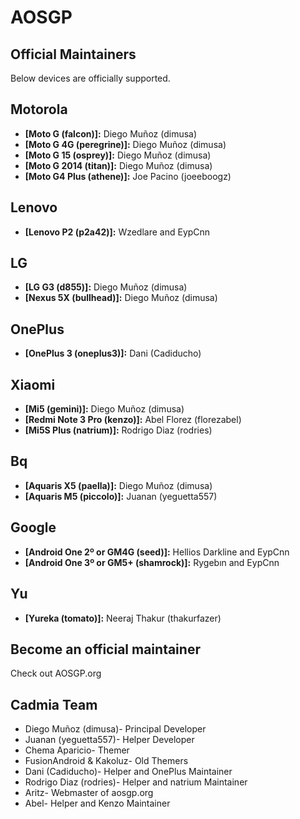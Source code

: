 AOSGP
===============

Official Maintainers
--------------------
Below devices are officially supported.

Motorola
--------
* __[Moto G (falcon)]:__ Diego Muñoz (dimusa)
* __[Moto G 4G (peregrine)]:__ Diego Muñoz (dimusa)
* __[Moto G 15 (osprey)]:__ Diego Muñoz (dimusa)
* __[Moto G 2014 (titan)]:__ Diego Muñoz (dimusa)
* __[Moto G4 Plus (athene)]:__ Joe Pacino (joeeboogz)

Lenovo
--------
* __[Lenovo P2 (p2a42)]:__ Wzedlare and EypCnn


LG
--------
* __[LG G3 (d855)]:__ Diego Muñoz (dimusa)
* __[Nexus 5X (bullhead)]:__ Diego Muñoz (dimusa)

OnePlus
--------
* __[OnePlus 3 (oneplus3)]:__ Dani (Cadiducho)

Xiaomi
--------
* __[Mi5 (gemini)]:__ Diego Muñoz (dimusa)
* __[Redmi Note 3 Pro (kenzo)]:__ Abel Florez (florezabel)
* __[Mi5S Plus (natrium)]:__ Rodrigo Diaz (rodries)

Bq
--------
* __[Aquaris X5 (paella)]:__ Diego Muñoz (dimusa)
* __[Aquaris M5 (piccolo)]:__ Juanan (yeguetta557)

Google
--------
* __[Android One 2º or GM4G (seed)]:__ Hellios Darkline and EypCnn
* __[Android One 3º or GM5+ (shamrock)]:__ Rygebın and EypCnn

Yu
--------
* __[Yureka (tomato)]:__ Neeraj Thakur (thakurfazer)


Become an official maintainer
-----------------------------
Check out AOSGP.org


Cadmia Team
---------
* Diego Muñoz (dimusa)- Principal Developer
* Juanan (yeguetta557)- Helper Developer
* Chema Aparicio- Themer
* FusionAndroid & Kakoluz- Old Themers
* Dani (Cadiducho)- Helper and OnePlus Maintainer
* Rodrigo Diaz (rodries)- Helper and natrium Maintainer
* Aritz- Webmaster of aosgp.org
* Abel- Helper and Kenzo Maintainer
